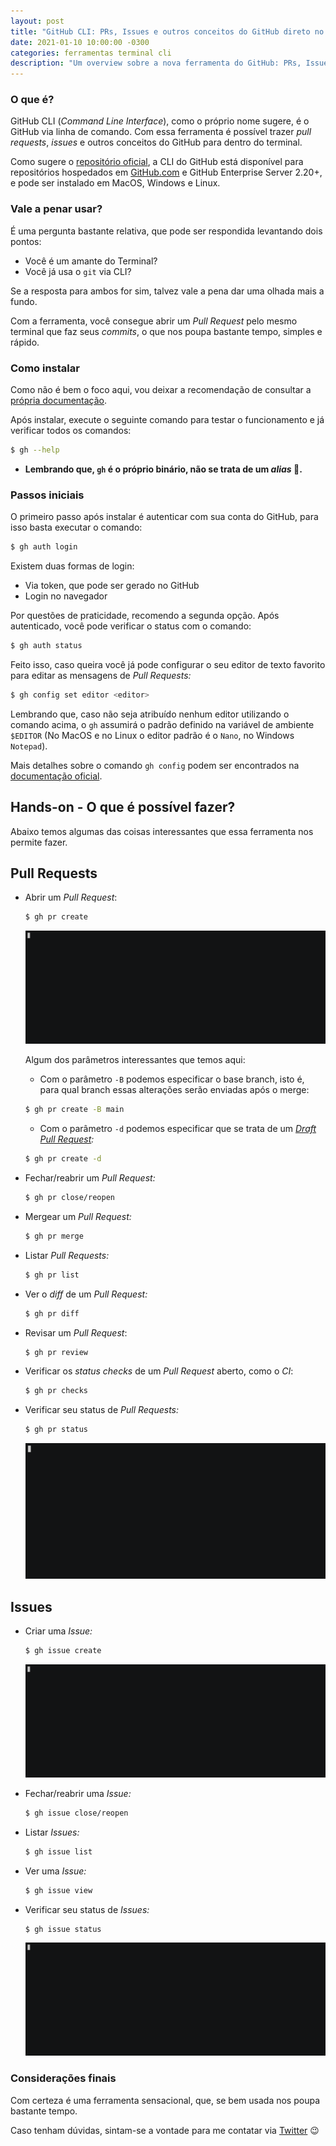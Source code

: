 ```yaml
---
layout: post
title: "GitHub CLI: PRs, Issues e outros conceitos do GitHub direto no terminal"
date: 2021-01-10 10:00:00 -0300
categories: ferramentas terminal cli
description: "Um overview sobre a nova ferramenta do GitHub: PRs, Issues e outros conceitos do GitHub direto no terminal"
---
```


### O que é?

GitHub CLI  (*Command Line Interface*), como o próprio nome sugere, é o GitHub via linha de comando. Com essa ferramenta é possível trazer *pull requests*, *issues* e outros conceitos do GitHub para dentro do terminal.

Como sugere o [repositório oficial](https://github.com/cli/cli), a CLI do GitHub está disponível para repositórios hospedados em [GitHub.com](http://github.com/) e GitHub Enterprise Server 2.20+, e pode ser instalado em MacOS, Windows e Linux.

### Vale a penar usar?

É uma pergunta bastante relativa, que pode ser respondida levantando dois pontos:

- Você é um amante do Terminal?
- Você já usa o `git` via CLI?

Se a resposta para ambos for sim, talvez vale a pena dar uma olhada mais a fundo.

Com a ferramenta, você consegue abrir um *Pull Request* pelo mesmo terminal que faz seus *commits*, o que nos poupa bastante tempo, simples e rápido.

### Como instalar

Como não é bem o foco aqui, vou deixar a recomendação de consultar a [própria documentação](https://github.com/cli/cli#installation).

Após instalar, execute o seguinte comando para testar o funcionamento e já verificar todos os comandos:

```bash
$ gh --help
```
* **Lembrando que, `gh` é o próprio binário, não se trata de um *alias* 🙂.**

### Passos iniciais

O primeiro passo após instalar é autenticar com sua conta do GitHub, para isso basta executar o comando:

```bash
$ gh auth login
```

Existem duas formas de login:

- Via token, que pode ser gerado no GitHub
- Login no navegador

Por questões de praticidade, recomendo a segunda opção. Após autenticado, você pode verificar o status com o comando:

```bash
$ gh auth status
```

Feito isso, caso queira você já pode configurar o seu editor de texto favorito para editar as mensagens de *Pull Requests:*

```bash
$ gh config set editor <editor>
```

Lembrando que, caso não seja atribuído nenhum editor utilizando o comando acima, o `gh` assumirá o padrão definido na variável de ambiente `$EDITOR` (No MacOS e no Linux o editor padrão é o `Nano`, no Windows `Notepad`).

Mais detalhes sobre o comando `gh config` podem ser encontrados na [documentação oficial](https://cli.github.com/manual/gh_config).

## Hands-on - O que é possível fazer?

Abaixo temos algumas das coisas interessantes que essa ferramenta nos permite fazer.

## Pull Requests

- Abrir um *Pull Request*:

    ```bash
    $ gh pr create
    ```

    ![GIF exemplificando o uso do comando](/assets/github-cli/pr_cut_2.gif)

    Algum dos parâmetros interessantes que temos aqui:

    - Com o parâmetro `-B` podemos especificar o base branch, isto é, para qual branch essas alterações serão enviadas após o merge:

    ```bash
    $ gh pr create -B main
    ```

    - Com o parâmetro `-d` podemos especificar que se trata de um *[Draft Pull Request](https://docs.github.com/pt/free-pro-team@latest/github/collaborating-with-issues-and-pull-requests/about-pull-requests#pull-requests-de-rascunho):*

    ```bash
    $ gh pr create -d
    ```

- Fechar/reabrir um *Pull Request:*

    ```bash
    $ gh pr close/reopen
    ```

- Mergear um *Pull Request:*

    ```bash
    $ gh pr merge
    ```

- Listar *Pull Requests:*

    ```bash
    $ gh pr list
    ```

- Ver o *diff* de um *Pull Request:*

    ```bash
    $ gh pr diff
    ```

- Revisar um *Pull Request*:

    ```bash
    $ gh pr review
    ```

- Verificar os *status checks* de um *Pull Request* aberto, como o *CI*:

    ```bash
    $ gh pr checks
    ```

- Verificar seu status de *Pull Requests:*

    ```bash
    $ gh pr status
    ```

    ![GIF exemplificando o uso do comando](/assets/github-cli/prstatus_cut.gif)

## Issues

- Criar uma *Issue:*

    ```bash
    $ gh issue create
    ```

    ![GIF exemplificando o uso do comando](/assets/github-cli/issue_cut.gif)

- Fechar/reabrir uma *Issue:*

    ```bash
    $ gh issue close/reopen
    ```

- Listar *Issues:*

    ```bash
    $ gh issue list
    ```

- Ver uma *Issue:*

    ```bash
    $ gh issue view
    ```

- Verificar seu status de *Issues:*

    ```bash
    $ gh issue status
    ```

    ![GIF exemplificando o uso do comando](/assets/github-cli/issue_status_cut.gif)

### Considerações finais

Com certeza é uma ferramenta sensacional, que, se bem usada nos poupa bastante tempo.

Caso tenham dúvidas, sintam-se a vontade para me contatar via [Twitter](http://twitter.com/garaujodev) 😉
